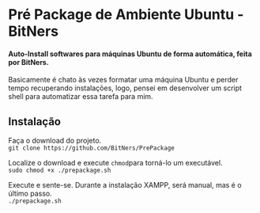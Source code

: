 # Pré Package de Ambiente Ubuntu - BitNers
#### Auto-Install softwares para máquinas Ubuntu de forma automática, feita por BitNers.

Basicamente é chato às vezes formatar uma máquina Ubuntu e perder tempo recuperando instalações, logo, pensei em desenvolver um script shell para automatizar essa tarefa para mim.


Instalação
------

Faça o download do projeto. <br>
`git clone https://github.com/BitNers/PrePackage`

Localize o download e execute `chmod`para torná-lo um executável. <br>
`sudo chmod +x ./prepackage.sh`

Execute e sente-se. Durante a instalação XAMPP, será manual, mas é o último passo. <br>
`./prepackage.sh`
